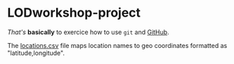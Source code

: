 # LODworkshop-project

*That's* **basically** to exercice how to use `git` and [GitHub](https://github.com).

The [locations.csv](locations.csv) file maps location names to geo coordinates formatted as "latitude,longitude".
